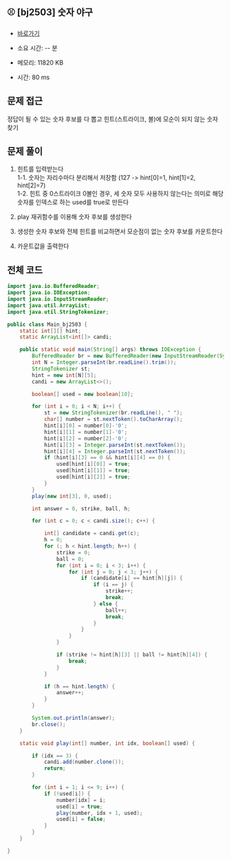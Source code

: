 ## ⚾️ [bj2503] 숫자 야구

- [바로가기](https://www.acmicpc.net/problem/2503)

- 소요 시간: -- 분
- 메모리: 11820 KB
- 시간: 80 ms

## 문제 접근

정답이 될 수 있는 숫자 후보를 다 뽑고 힌트(스트라이크, 볼)에 모순이 되지 않는 숫자 찾기

## 문제 풀이

1. 힌트를 입력받는다<br>
   1-1. 숫자는 자리수마다 분리해서 저장함 (127 -> hint[0]=1, hint[1]=2, hint[2]=7)<br>
   1-2. 힌트 중 0스트라이크 0볼인 경우, 세 숫자 모두 사용하지 않는다는 의미로 해당 숫자를 인덱스로 하는 used를 true로 만든다<br>

2. play 재귀함수를 이용해 숫자 후보를 생성한다

3. 생성한 숫자 후보와 전체 힌트를 비교하면서 모순점이 없는 숫자 후보를 카운트한다

4. 카운트값을 출력한다

## 전체 코드

```java
import java.io.BufferedReader;
import java.io.IOException;
import java.io.InputStreamReader;
import java.util.ArrayList;
import java.util.StringTokenizer;

public class Main_bj2503 {
    static int[][] hint;
    static ArrayList<int[]> candi;

    public static void main(String[] args) throws IOException {
        BufferedReader br = new BufferedReader(new InputStreamReader(System.in));
        int N = Integer.parseInt(br.readLine().trim());
        StringTokenizer st;
        hint = new int[N][5];
        candi = new ArrayList<>();

        boolean[] used = new boolean[10];

        for (int i = 0; i < N; i++) {
            st = new StringTokenizer(br.readLine(), " ");
            char[] number = st.nextToken().toCharArray();
            hint[i][0] = number[0]-'0';
            hint[i][1] = number[1]-'0';
            hint[i][2] = number[2]-'0';
            hint[i][3] = Integer.parseInt(st.nextToken());
            hint[i][4] = Integer.parseInt(st.nextToken());
            if (hint[i][3] == 0 && hint[i][4] == 0) {
                used[hint[i][0]] = true;
                used[hint[i][1]] = true;
                used[hint[i][2]] = true;
            }
        }
        play(new int[3], 0, used);

        int answer = 0, strike, ball, h;

        for (int c = 0; c < candi.size(); c++) {

            int[] candidate = candi.get(c);
            h = 0;
            for (; h < hint.length; h++) {
                strike = 0;
                ball = 0;
                for (int i = 0; i < 3; i++) {
                    for (int j = 0; j < 3; j++) {
                        if (candidate[i] == hint[h][j]) {
                            if (i == j) {
                                strike++;
                                break;
                            } else {
                                ball++;
                                break;
                            }
                        }
                    }
                }

                if (strike != hint[h][3] || ball != hint[h][4]) {
                    break;
                }
            }

            if (h == hint.length) {
                answer++;
            }
        }

        System.out.println(answer);
        br.close();
    }

    static void play(int[] number, int idx, boolean[] used) {

        if (idx == 3) {
            candi.add(number.clone());
            return;
        }

        for (int i = 1; i <= 9; i++) {
            if (!used[i]) {
                number[idx] = i;
                used[i] = true;
                play(number, idx + 1, used);
                used[i] = false;
            }
        }
    }

}
```

